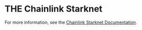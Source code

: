 # THE Chainlink Starknet

For more information, see the [Chainlink Starknet Documentation](./docs).
